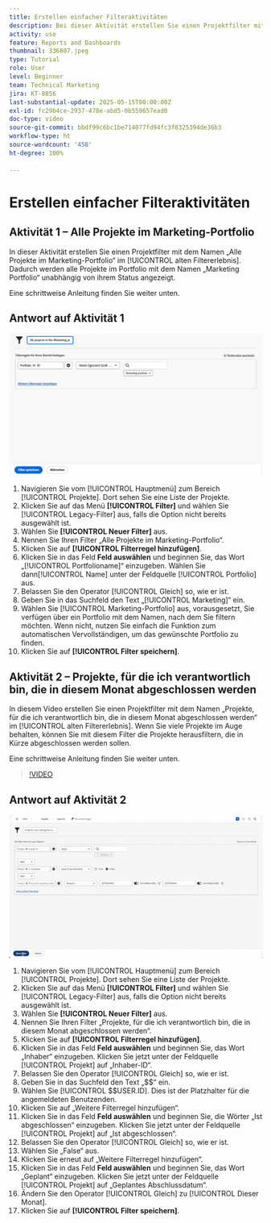 ```yaml
---
title: Erstellen einfacher Filteraktivitäten
description: Bei dieser Aktivität erstellen Sie einen Projektfilter mit dem Namen „Alle Projekte im Marketing-Portfolio“ und einen weiteren Projektfilter mit dem Namen „In diesem Monat abgeschlossene Projekte in meinem Besitz“.
activity: use
feature: Reports and Dashboards
thumbnail: 336807.jpeg
type: Tutorial
role: User
level: Beginner
team: Technical Marketing
jira: KT-8856
last-substantial-update: 2025-05-15T00:00:00Z
exl-id: fc29b4ce-2937-478e-abd5-0b559657ead0
doc-type: video
source-git-commit: bbdf99c6bc1be714077fd94fc3f8325394de36b3
workflow-type: ht
source-wordcount: '458'
ht-degree: 100%

---
```


# Erstellen einfacher Filteraktivitäten


## Aktivität 1 – Alle Projekte im Marketing-Portfolio

In dieser Aktivität erstellen Sie einen Projektfilter mit dem Namen „Alle Projekte im Marketing-Portfolio“ im [!UICONTROL alten Filtererlebnis]. Dadurch werden alle Projekte im Portfolio mit dem Namen „Marketing Portfolio“ unabhängig von ihrem Status angezeigt.

Eine schrittweise Anleitung finden Sie weiter unten.

## Antwort auf Aktivität 1

![Ein Screenshot des Bildschirms zum Erstellen eines neuen Filters](assets/basic-filter-activity-1.png)

1. Navigieren Sie vom [!UICONTROL Hauptmenü] zum Bereich [!UICONTROL Projekte]. Dort sehen Sie eine Liste der Projekte.
1. Klicken Sie auf das Menü **[!UICONTROL Filter]** und wählen Sie [!UICONTROL Legacy-Filter] aus, falls die Option nicht bereits ausgewählt ist.
1. Wählen Sie **[!UICONTROL Neuer Filter]** aus.
1. Nennen Sie Ihren Filter „Alle Projekte im Marketing-Portfolio“.
1. Klicken Sie auf **[!UICONTROL Filterregel hinzufügen]**.
1. Klicken Sie in das Feld **Feld auswählen** und beginnen Sie, das Wort „[!UICONTROL Portfolioname]“ einzugeben. Wählen Sie dann[!UICONTROL Name] unter der Feldquelle [!UICONTROL Portfolio] aus.
1. Belassen Sie den Operator [!UICONTROL Gleich] so, wie er ist.
1. Geben Sie in das Suchfeld den Text „[!UICONTROL Marketing]“ ein.
1. Wählen Sie [!UICONTROL Marketing-Portfolio] aus, vorausgesetzt, Sie verfügen über ein Portfolio mit dem Namen, nach dem Sie filtern möchten. Wenn nicht, nutzen Sie einfach die Funktion zum automatischen Vervollständigen, um das gewünschte Portfolio zu finden.
1. Klicken Sie auf **[!UICONTROL Filter speichern]**.

## Aktivität 2 – Projekte, für die ich verantwortlich bin, die in diesem Monat abgeschlossen werden

In diesem Video erstellen Sie einen Projektfilter mit dem Namen „Projekte, für die ich verantwortlich bin, die in diesem Monat abgeschlossen werden“ im [!UICONTROL alten Filtererlebnis]. Wenn Sie viele Projekte im Auge behalten, können Sie mit diesem Filter die Projekte herausfiltern, die in Kürze abgeschlossen werden sollen.

Eine schrittweise Anleitung finden Sie weiter unten.

>[!VIDEO](https://video.tv.adobe.com/v/336807/?quality=12&learn=on&enablevpops=1)

## Antwort auf Aktivität 2

![Ein Screenshot des Bildschirms zum Erstellen eines neuen Filters](assets/basic-filter-activity-2.png)

1. Navigieren Sie vom [!UICONTROL Hauptmenü] zum Bereich [!UICONTROL Projekte]. Dort sehen Sie eine Liste der Projekte.
1. Klicken Sie auf das Menü **[!UICONTROL Filter]** und wählen Sie [!UICONTROL Legacy-Filter] aus, falls die Option nicht bereits ausgewählt ist.
1. Wählen Sie **[!UICONTROL Neuer Filter]** aus.
1. Nennen Sie Ihren Filter „Projekte, für die ich verantwortlich bin, die in diesem Monat abgeschlossen werden“.
1. Klicken Sie auf **[!UICONTROL Filterregel hinzufügen]**.
1. Klicken Sie in das Feld **Feld auswählen** und beginnen Sie, das Wort „Inhaber“ einzugeben. Klicken Sie jetzt unter der Feldquelle [!UICONTROL Projekt] auf „Inhaber-ID“.
1. Belassen Sie den Operator [!UICONTROL Gleich] so, wie er ist.
1. Geben Sie in das Suchfeld den Text „$$“ ein.
1. Wählen Sie [!UICONTROL $$USER.ID]. Dies ist der Platzhalter für die angemeldeten Benutzenden.
1. Klicken Sie auf „Weitere Filterregel hinzufügen“.
1. Klicken Sie in das Feld **Feld auswählen** und beginnen Sie, die Wörter „Ist abgeschlossen“ einzugeben. Klicken Sie jetzt unter der Feldquelle [!UICONTROL Projekt] auf „Ist abgeschlossen“.
1. Belassen Sie den Operator [!UICONTROL Gleich] so, wie er ist.
1. Wählen Sie „False“ aus.
1. Klicken Sie erneut auf „Weitere Filterregel hinzufügen“.
1. Klicken Sie in das Feld **Feld auswählen** und beginnen Sie, das Wort „Geplant“ einzugeben. Klicken Sie jetzt unter der Feldquelle [!UICONTROL Projekt] auf „Geplantes Abschlussdatum“.
1. Ändern Sie den Operator [!UICONTROL Gleich] zu [!UICONTROL Dieser Monat].
1. Klicken Sie auf **[!UICONTROL Filter speichern]**.
